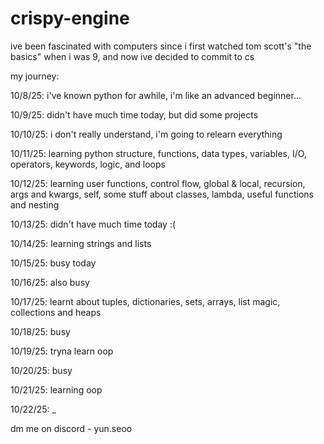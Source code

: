 # crispy-engine

ive been fascinated with computers since i first watched tom scott's "the basics" when i was 9, and now ive decided to commit to cs

my journey:

10/8/25: i've known python for awhile, i'm like an advanced beginner...

10/9/25: didn't have much time today, but did some projects

10/10/25: i don't really understand, i'm going to relearn everything

10/11/25: learning python structure, functions, data types, variables, I/O, operators, keywords, logic, and loops

10/12/25: learning user functions, control flow, global & local, recursion, args and kwargs, self, some stuff about classes, lambda, useful functions and nesting

10/13/25: didn't have much time today :(

10/14/25: learning strings and lists

10/15/25: busy today

10/16/25: also busy

10/17/25: learnt about tuples, dictionaries, sets, arrays, list magic, collections and heaps

10/18/25: busy

10/19/25: tryna learn oop

10/20/25: busy

10/21/25: learning oop

10/22/25: _

dm me on discord - yun.seoo
